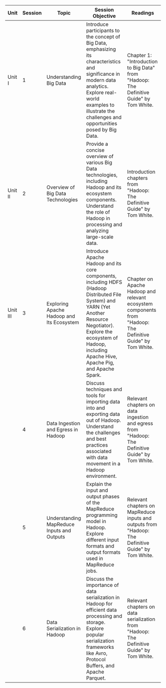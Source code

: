 | **Unit** | **Session** | **Topic**                                  | **Session Objective**                                                                                                                                                                                                              | **Readings**                                                                                                 |
| -------- | ----------- | ------------------------------------------ | ---------------------------------------------------------------------------------------------------------------------------------------------------------------------------------------------------------------------------------- | ------------------------------------------------------------------------------------------------------------ |
| Unit I   | 1           | Understanding Big Data                     | Introduce participants to the concept of Big Data, emphasizing its characteristics and significance in modern data analytics. Explore real-world examples to illustrate the challenges and opportunities posed by Big Data.        | Chapter 1: "Introduction to Big Data" from "Hadoop: The Definitive Guide" by Tom White.                      |
| Unit II  | 2           | Overview of Big Data Technologies          | Provide a concise overview of various Big Data technologies, including Hadoop and its ecosystem components. Understand the role of Hadoop in processing and analyzing large-scale data.                                            | Introduction chapters from "Hadoop: The Definitive Guide" by Tom White.                                      |
| Unit III | 3           | Exploring Apache Hadoop and Its Ecosystem  | Introduce Apache Hadoop and its core components, including HDFS (Hadoop Distributed File System) and YARN (Yet Another Resource Negotiator). Explore the ecosystem of Hadoop, including Apache Hive, Apache Pig, and Apache Spark. | Chapter on Apache Hadoop and relevant ecosystem components from "Hadoop: The Definitive Guide" by Tom White. |
|          | 4           | Data Ingestion and Egress in Hadoop        | Discuss techniques and tools for importing data into and exporting data out of Hadoop. Understand the challenges and best practices associated with data movement in a Hadoop environment.                                         | Relevant chapters on data ingestion and egress from "Hadoop: The Definitive Guide" by Tom White.             |
|          | 5           | Understanding MapReduce Inputs and Outputs | Explain the input and output phases of the MapReduce programming model in Hadoop. Explore different input formats and output formats used in MapReduce jobs.                                                                       | Relevant chapters on MapReduce inputs and outputs from "Hadoop: The Definitive Guide" by Tom White.          |
|          | 6           | Data Serialization in Hadoop               | Discuss the importance of data serialization in Hadoop for efficient data processing and storage. Explore popular serialization frameworks like Avro, Protocol Buffers, and Apache Parquet.                                        | Relevant chapters on data serialization from "Hadoop: The Definitive Guide" by Tom White.                    |
